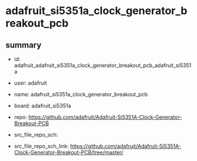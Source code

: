 # adafruit_si5351a_clock_generator_breakout_pcb
 
## summary 
* id: adafruit_adafruit_si5351a_clock_generator_breakout_pcb_adafruit_si5351a
* user: adafruit
* name: adafruit_si5351a_clock_generator_breakout_pcb
* board: adafruit_si5351a
* repo: https://github.com/adafruit/Adafruit-Si5351A-Clock-Generator-Breakout-PCB



* src_file_repo_sch: 
* src_file_repo_sch_link: https://github.com/adafruit/Adafruit-Si5351A-Clock-Generator-Breakout-PCB/tree/master/






